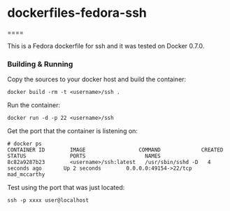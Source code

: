 # dockerfiles-fedora-ssh
====

This is a Fedora dockerfile for ssh and it was tested on Docker 0.7.0.

### Building & Running


Copy the sources to your docker host and build the container:

    docker build -rm -t <username>/ssh .

Run the container:

    docker run -d -p 22 <username>/ssh


Get the port that the container is listening on:

    # docker ps
    CONTAINER ID        IMAGE                 COMMAND             CREATED             STATUS              PORTS                   NAMES
    8c82a9287b23        <username>/ssh:latest   /usr/sbin/sshd -D   4 seconds ago       Up 2 seconds        0.0.0.0:49154->22/tcp   mad_mccarthy        

Test using the port that was just located:

    ssh -p xxxx user@localhost 

